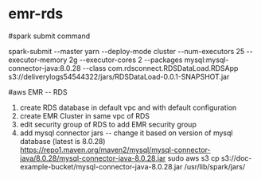 # emr-rds

#spark submit command

spark-submit --master yarn --deploy-mode cluster --num-executors 25 --executor-memory 2g --executor-cores 2 --packages mysql:mysql-connector-java:8.0.28 --class com.rdsconnect.RDSDataLoad.RDSApp s3://deliverylogs54544322/jars/RDSDataLoad-0.0.1-SNAPSHOT.jar

#aws EMR -- RDS
1) create RDS  database in default vpc and with default configuration
2) create EMR Cluster in same vpc of RDS 
3) edit security group of RDS to add EMR security group
4) add mysql connector jars  -- change it based on version of mysql database (latest is 8.0.28)
   https://repo1.maven.org/maven2/mysql/mysql-connector-java/8.0.28/mysql-connector-java-8.0.28.jar
   sudo aws s3 cp s3://doc-example-bucket/mysql-connector-java-8.0.28.jar /usr/lib/spark/jars/